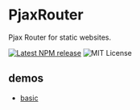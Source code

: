 # PjaxRouter

Pjax Router for static websites.

[![Latest NPM release](https://img.shields.io/npm/v/pjax-router.svg)](https://www.npmjs.com/package/pjax-router)
![MIT License](https://img.shields.io/npm/l/pjax-router.svg)

## demos

- [basic](https://yomotsu.github.io/PjaxRouter/examples/index.html)
